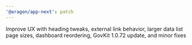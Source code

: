 ```yaml
---
'@aragon/app-next': patch
---
```


Improve UX with heading tweaks, external link behavior, larger data list page sizes, dashboard reordering, GovKit 1.0.72
update, and minor fixes
